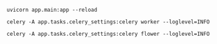 ```commandline
uvicorn app.main:app --reload
```

```commandline
celery -A app.tasks.celery_settings:celery worker --loglevel=INFO
```

```commandline
celery -A app.tasks.celery_settings:celery flower --loglevel=INFO
```
